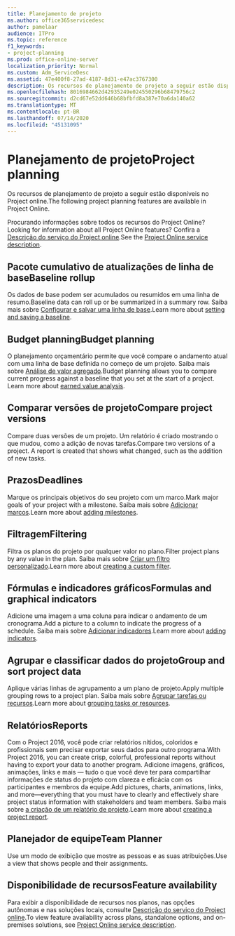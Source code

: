 ```yaml
---
title: Planejamento de projeto
ms.author: office365servicedesc
author: pamelaar
audience: ITPro
ms.topic: reference
f1_keywords:
- project-planning
ms.prod: office-online-server
localization_priority: Normal
ms.custom: Adm_ServiceDesc
ms.assetid: 47e400f8-27ad-4187-8d31-e47ac3767300
description: Os recursos de planejamento de projeto a seguir estão disponíveis no Project online.
ms.openlocfilehash: 8016984662d42935249e024550296b68479756c2
ms.sourcegitcommit: d2cd67e52dd646b68bfbfd8a387e70a6da140a62
ms.translationtype: MT
ms.contentlocale: pt-BR
ms.lasthandoff: 07/14/2020
ms.locfileid: "45131095"
---
```

# <a name="project-planning"></a><span data-ttu-id="68e89-103">Planejamento de projeto</span><span class="sxs-lookup"><span data-stu-id="68e89-103">Project planning</span></span>

<span data-ttu-id="68e89-104">Os recursos de planejamento de projeto a seguir estão disponíveis no Project online.</span><span class="sxs-lookup"><span data-stu-id="68e89-104">The following project planning features are available in Project Online.</span></span>
  
<span data-ttu-id="68e89-105">Procurando informações sobre todos os recursos do Project Online?</span><span class="sxs-lookup"><span data-stu-id="68e89-105">Looking for information about all Project Online features?</span></span> <span data-ttu-id="68e89-106">Confira a [Descrição do serviço do Project online](project-online-service-description.md).</span><span class="sxs-lookup"><span data-stu-id="68e89-106">See the [Project Online service description](project-online-service-description.md).</span></span>
  
## <a name="baseline-rollup"></a><span data-ttu-id="68e89-107">Pacote cumulativo de atualizações de linha de base</span><span class="sxs-lookup"><span data-stu-id="68e89-107">Baseline rollup</span></span>

<span data-ttu-id="68e89-108">Os dados de base podem ser acumulados ou resumidos em uma linha de resumo.</span><span class="sxs-lookup"><span data-stu-id="68e89-108">Baseline data can roll up or be summarized in a summary row.</span></span> <span data-ttu-id="68e89-109">Saiba mais sobre [Configurar e salvar uma linha de base](https://go.microsoft.com/fwlink/p/?LinkId=271346).</span><span class="sxs-lookup"><span data-stu-id="68e89-109">Learn more about [setting and saving a baseline](https://go.microsoft.com/fwlink/p/?LinkId=271346).</span></span>
  
## <a name="budget-planning"></a><span data-ttu-id="68e89-110">Budget planning</span><span class="sxs-lookup"><span data-stu-id="68e89-110">Budget planning</span></span>

<span data-ttu-id="68e89-p103">O planejamento orçamentário permite que você compare o andamento atual com uma linha de base definida no começo de um projeto. Saiba mais sobre [Análise de valor agregado](https://go.microsoft.com/fwlink/p/?LinkId=271336).</span><span class="sxs-lookup"><span data-stu-id="68e89-p103">Budget planning allows you to compare current progress against a baseline that you set at the start of a project. Learn more about [earned value analysis](https://go.microsoft.com/fwlink/p/?LinkId=271336).</span></span>
  
## <a name="compare-project-versions"></a><span data-ttu-id="68e89-113">Comparar versões de projeto</span><span class="sxs-lookup"><span data-stu-id="68e89-113">Compare project versions</span></span>

<span data-ttu-id="68e89-p104">Compare duas versões de um projeto. Um relatório é criado mostrando o que mudou, como a adição de novas tarefas.</span><span class="sxs-lookup"><span data-stu-id="68e89-p104">Compare two versions of a project. A report is created that shows what changed, such as the addition of new tasks.</span></span>
  
## <a name="deadlines"></a><span data-ttu-id="68e89-116">Prazos</span><span class="sxs-lookup"><span data-stu-id="68e89-116">Deadlines</span></span>

<span data-ttu-id="68e89-117">Marque os principais objetivos do seu projeto com um marco.</span><span class="sxs-lookup"><span data-stu-id="68e89-117">Mark major goals of your project with a milestone.</span></span> <span data-ttu-id="68e89-118">Saiba mais sobre [Adicionar marcos](https://go.microsoft.com/fwlink/p/?LinkId=271339).</span><span class="sxs-lookup"><span data-stu-id="68e89-118">Learn more about [adding milestones](https://go.microsoft.com/fwlink/p/?LinkId=271339).</span></span>
  
## <a name="filtering"></a><span data-ttu-id="68e89-119">Filtragem</span><span class="sxs-lookup"><span data-stu-id="68e89-119">Filtering</span></span>

<span data-ttu-id="68e89-120">Filtra os planos do projeto por qualquer valor no plano.</span><span class="sxs-lookup"><span data-stu-id="68e89-120">Filter project plans by any value in the plan.</span></span> <span data-ttu-id="68e89-121">Saiba mais sobre [Criar um filtro personalizado](https://go.microsoft.com/fwlink/p/?LinkId=271341).</span><span class="sxs-lookup"><span data-stu-id="68e89-121">Learn more about [creating a custom filter](https://go.microsoft.com/fwlink/p/?LinkId=271341).</span></span>
  
## <a name="formulas-and-graphical-indicators"></a><span data-ttu-id="68e89-122">Fórmulas e indicadores gráficos</span><span class="sxs-lookup"><span data-stu-id="68e89-122">Formulas and graphical indicators</span></span>

<span data-ttu-id="68e89-123">Adicione uma imagem a uma coluna para indicar o andamento de um cronograma.</span><span class="sxs-lookup"><span data-stu-id="68e89-123">Add a picture to a column to indicate the progress of a schedule.</span></span> <span data-ttu-id="68e89-124">Saiba mais sobre [Adicionar indicadores](https://go.microsoft.com/fwlink/p/?LinkId=271340).</span><span class="sxs-lookup"><span data-stu-id="68e89-124">Learn more about [adding indicators](https://go.microsoft.com/fwlink/p/?LinkId=271340).</span></span>
  
## <a name="group-and-sort-project-data"></a><span data-ttu-id="68e89-125">Agrupar e classificar dados do projeto</span><span class="sxs-lookup"><span data-stu-id="68e89-125">Group and sort project data</span></span>

<span data-ttu-id="68e89-126">Aplique várias linhas de agrupamento a um plano de projeto.</span><span class="sxs-lookup"><span data-stu-id="68e89-126">Apply multiple grouping rows to a project plan.</span></span> <span data-ttu-id="68e89-127">Saiba mais sobre [Agrupar tarefas ou recursos](https://go.microsoft.com/fwlink/p/?LinkId=271326).</span><span class="sxs-lookup"><span data-stu-id="68e89-127">Learn more about [grouping tasks or resources](https://go.microsoft.com/fwlink/p/?LinkId=271326).</span></span>
  
## <a name="reports"></a><span data-ttu-id="68e89-128">Relatórios</span><span class="sxs-lookup"><span data-stu-id="68e89-128">Reports</span></span>

<span data-ttu-id="68e89-129">Com o Project 2016, você pode criar relatórios nítidos, coloridos e profissionais sem precisar exportar seus dados para outro programa.</span><span class="sxs-lookup"><span data-stu-id="68e89-129">With Project 2016, you can create crisp, colorful, professional reports without having to export your data to another program.</span></span> <span data-ttu-id="68e89-130">Adicione imagens, gráficos, animações, links e mais &mdash; tudo o que você deve ter para compartilhar informações de status do projeto com clareza e eficácia com os participantes e membros da equipe.</span><span class="sxs-lookup"><span data-stu-id="68e89-130">Add pictures, charts, animations, links, and more&mdash;everything that you must have to clearly and effectively share project status information with stakeholders and team members.</span></span> <span data-ttu-id="68e89-131">Saiba mais sobre [a criação de um relatório de projeto](https://go.microsoft.com/fwlink/p/?LinkId=271349).</span><span class="sxs-lookup"><span data-stu-id="68e89-131">Learn more about [creating a project report](https://go.microsoft.com/fwlink/p/?LinkId=271349).</span></span>
  
## <a name="team-planner"></a><span data-ttu-id="68e89-132">Planejador de equipe</span><span class="sxs-lookup"><span data-stu-id="68e89-132">Team Planner</span></span>

<span data-ttu-id="68e89-133">Use um modo de exibição que mostre as pessoas e as suas atribuições.</span><span class="sxs-lookup"><span data-stu-id="68e89-133">Use a view that shows people and their assignments.</span></span> 
  
## <a name="feature-availability"></a><span data-ttu-id="68e89-134">Disponibilidade de recursos</span><span class="sxs-lookup"><span data-stu-id="68e89-134">Feature availability</span></span>

<span data-ttu-id="68e89-135">Para exibir a disponibilidade de recursos nos planos, nas opções autônomas e nas soluções locais, consulte [Descrição do serviço do Project online](project-online-service-description.md).</span><span class="sxs-lookup"><span data-stu-id="68e89-135">To view feature availability across plans, standalone options, and on-premises solutions, see [Project Online service description](project-online-service-description.md).</span></span>
  